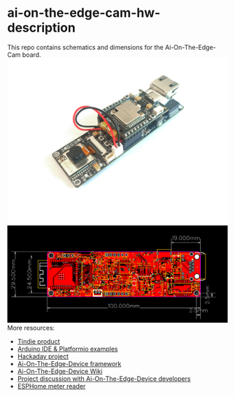 # ai-on-the-edge-cam-hw-description
This repo contains schematics and dimensions for the Ai-On-The-Edge-Cam board. 
![Board with lora-shuttle shield on top.](images/withshuttle.jpg)
![Board dimensions.](images/dimensions.png)
More resources:
- [Tindie product](https://www.tindie.com/products/edit/ai-on-the-edge-cam-esp32-s3-with-poe-sd-camera/)
- [Arduino IDE & Platformio examples](https://github.com/allexoK/ai-on-the-edge-device-cam-code-examples)
- [Hackaday project](https://hackaday.io/project/203879-ai-on-the-edge-cam)
- [Ai-On-The-Edge-Device framework](https://github.com/jomjol/AI-on-the-edge-device)
- [Ai-On-The-Edge-Device Wiki](https://jomjol.github.io/AI-on-the-edge-device-docs/)
- [Project discussion with Ai-On-The-Edge-Device developers](https://github.com/jomjol/AI-on-the-edge-device/discussions/2963)
- [ESPHome meter reader](https://github.com/nliaudat/meter-reader)

